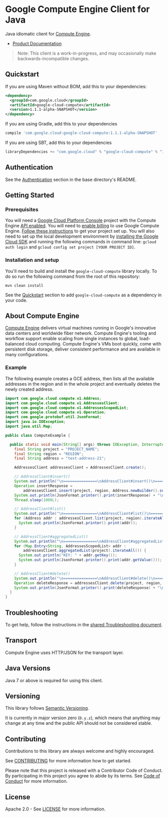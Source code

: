 # Google Compute Engine Client for Java

Java idiomatic client for [Compute Engine][product-docs].

- [Product Documentation][product-docs]

> Note: This client is a work-in-progress, and may occasionally
> make backwards-incompatible changes.

## Quickstart



[//]: # ({x-version-update-start:google-cloud-compute:released})

If you are using Maven without BOM, add this to your dependencies:

```xml
<dependency>
  <groupId>com.google.cloud</groupId>
  <artifactId>google-cloud-compute</artifactId>
  <version>1.1.1-alpha-SNAPSHOT</version>
</dependency>
```

If you are using Gradle, add this to your dependencies
```Groovy
compile 'com.google.cloud:google-cloud-compute:1.1.1-alpha-SNAPSHOT'
```
If you are using SBT, add this to your dependencies
```Scala
libraryDependencies += "com.google.cloud" % "google-cloud-compute" % "1.1.1-alpha-SNAPSHOT"
```
[//]: # ({x-version-update-end})

## Authentication

See the [Authentication][authentication] section in the base directory's README.

## Getting Started

### Prerequisites

You will need a [Google Cloud Platform Console][developer-console] project with the Compute Engine [API enabled][enable-api].
You will need to [enable billing][enable-billing] to use Google Compute Engine.
[Follow these instructions][create-project] to get your project set up. You will also need to set up the local development environment by
[installing the Google Cloud SDK][cloud-sdk] and running the following commands in command line:
`gcloud auth login` and `gcloud config set project [YOUR PROJECT ID]`.

### Installation and setup

You'll need to build and install the `google-cloud-compute` library locally. To do so run the following command from the root of this repository:
```
mvn clean install
```
See the [Quickstart](#quickstart) section to add `google-cloud-compute` as a dependency in your code.

## About Compute Engine

[Compute Engine][product-docs] delivers virtual machines running in Google's innovative data centers and worldwide fiber network. Compute Engine's tooling and workflow support enable scaling from single instances to global, load-balanced cloud computing. Compute Engine's VMs boot quickly, come with persistent disk storage, deliver consistent performance and are available in many configurations.

### Example
The following example creates a GCE address, then lists all the available addresses in the region and in the whole project and eventually deletes the newly created address.

```java
import com.google.cloud.compute.v1.Address;
import com.google.cloud.compute.v1.AddressesClient;
import com.google.cloud.compute.v1.AddressesScopedList;
import com.google.cloud.compute.v1.Operation;
import com.google.protobuf.util.JsonFormat;
import java.io.IOException;
import java.util.Map;

public class ComputeExample {

  public static void main(String[] args) throws IOException, InterruptedException {
    final String project = "PROJECT_NAME";
    final String region = "REGION";
    final String address = "test-address-21";

    AddressesClient addressesClient = AddressesClient.create();

    // AddressClient#insert()
    System.out.println("\n===============\nAddressClient#insert()\n===============");
    Operation insertResponse =
        addressesClient.insert(project, region, Address.newBuilder().setName(address).build());
    System.out.println(JsonFormat.printer().print(insertResponse) + "\n");
    Thread.sleep(1000L);

    // AddressClient#list()
    System.out.println("\n===============\nAddressClient#list()\n===============");
    for (Address addr : addressesClient.list(project, region).iterateAll()) {
      System.out.println(JsonFormat.printer().print(addr));
    }

    // AddressClient#aggregatedList()
    System.out.println("\n===============\nAddressClient#aggregatedList()\n===============");
    for (Map.Entry<String, AddressesScopedList> addr :
        addressesClient.aggregatedList(project).iterateAll()) {
      System.out.println("KEY: " + addr.getKey());
      System.out.println(JsonFormat.printer().print(addr.getValue()));
    }

    // AddressClient#delete()
    System.out.println("\n===============\nAddressClient#delete()\n===============");
    Operation deleteResponse = addressesClient.delete(project, region, address);
    System.out.println(JsonFormat.printer().print(deleteResponse) + "\n");
  }
}

```

## Troubleshooting

To get help, follow the instructions in the [shared Troubleshooting document][troubleshooting].

## Transport

Compute Engine uses HTTP/JSON for the transport layer.

## Java Versions

Java 7 or above is required for using this client.

## Versioning

This library follows [Semantic Versioning](http://semver.org/).


It is currently in major version zero (``0.y.z``), which means that anything may change at any time
and the public API should not be considered stable.


## Contributing

Contributions to this library are always welcome and highly encouraged.

See [CONTRIBUTING][contributing] for more information how to get started.

Please note that this project is released with a Contributor Code of Conduct. By participating in
this project you agree to abide by its terms. See [Code of Conduct][code-of-conduct] for more
information.

## License

Apache 2.0 - See [LICENSE][license] for more information.

[product-docs]: https://cloud.google.com/compute
[javadocs]: https://googleapis.dev/java/google-cloud-compute/latest
[authentication]: https://github.com/googleapis/google-cloud-java#authentication
[developer-console]: https://console.developers.google.com/
[create-project]: https://cloud.google.com/resource-manager/docs/creating-managing-projects
[cloud-sdk]: https://cloud.google.com/sdk/
[troubleshooting]: https://github.com/googleapis/google-cloud-common/blob/master/troubleshooting/readme.md#troubleshooting
[contributing]: https://github.com/googleapis/java-compute/blob/diregapic/CONTRIBUTING.md
[code-of-conduct]: https://github.com/googleapis/java-compute/blob/diregapic/CODE_OF_CONDUCT.md#contributor-code-of-conduct
[license]: https://github.com/googleapis/java-compute/blob/diregapic/LICENSE
[enable-billing]: https://cloud.google.com/apis/docs/getting-started#enabling_billing
[enable-api]: https://console.cloud.google.com/flows/enableapi?apiid=compute.googleapis.com
[libraries-bom]: https://github.com/GoogleCloudPlatform/cloud-opensource-java/wiki/The-Google-Cloud-Platform-Libraries-BOM
[shell_img]: https://gstatic.com/cloudssh/images/open-btn.png
